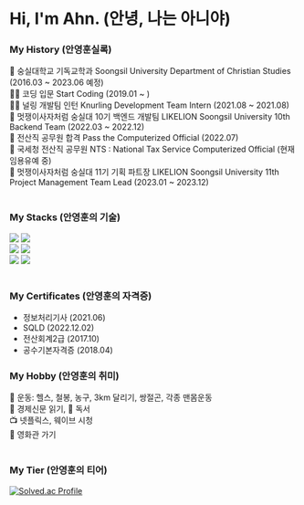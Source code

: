 # Hi, I'm Ahn. (안녕, 나는 아니야)

### My History (안영훈실록)
🏫 숭실대학교 기독교학과 Soongsil University Department of Christian Studies (2016.03 ~ 2023.06 예정)
<br>
👨‍💻 코딩 입문 Start Coding (2019.01 ~ )
<br>
👨‍💻 널링 개발팀 인턴 Knurling Development Team Intern (2021.08 ~ 2021.08)
<br>
🦁 멋쟁이사자처럼 숭실대 10기 백엔드 개발팀 LIKELION Soongsil University 10th Backend Team (2022.03 ~ 2022.12)
<br>
💯 전산직 공무원 합격 Pass the Computerized Official (2022.07)
<br>
🏢 국세청 전산직 공무원 NTS : National Tax Service Computerized Official (현재 임용유예 중)
<br>
🦁 멋쟁이사자처럼 숭실대 11기 기획 파트장 LIKELION Soongsil University 11th Project Management Team Lead (2023.01 ~ 2023.12)
<br>
<br>

### My Stacks (안영훈의 기술)
<div>
<img src="https://img.shields.io/badge/java-007396?style=for-the-badge&logo=java&logoColor=white">
<img src="https://img.shields.io/badge/python-3776AB?style=for-the-badge&logo=python&logoColor=white">
</div>
<div>
<img src="https://img.shields.io/badge/spring-6DB33F?style=for-the-badge&logo=spring&logoColor=white">
<img src="https://img.shields.io/badge/django-092E20?style=for-the-badge&logo=django&logoColor=white">
</div>
<div>
<img src="https://img.shields.io/badge/mysql-4479A1?style=for-the-badge&logo=mysql&logoColor=white">
<img src="https://img.shields.io/badge/mariaDB-003545?style=for-the-badge&logo=mariaDB&logoColor=white"> 
</div>
<br>

### My Certificates (안영훈의 자격증)
- 정보처리기사 (2021.06)
- SQLD (2022.12.02)
- 전산회계2급 (2017.10)
- 공수기본자격증 (2018.04)


### My Hobby (안영훈의 취미)
💪 운동: 헬스, 철봉, 농구, 3km 달리기, 쌍절곤, 각종 맨몸운동
<br>
📰 경제신문 읽기, 📖 독서
<br>
📺 넷플릭스, 웨이브 시청
<br>
🎥 영화관 가기
<br>
<br>

### My Tier (안영훈의 티어)
[![Solved.ac Profile](http://mazassumnida.wtf/api/v2/generate_badge?boj=dksdudgns312)](https://solved.ac/dksdudgns312/)

